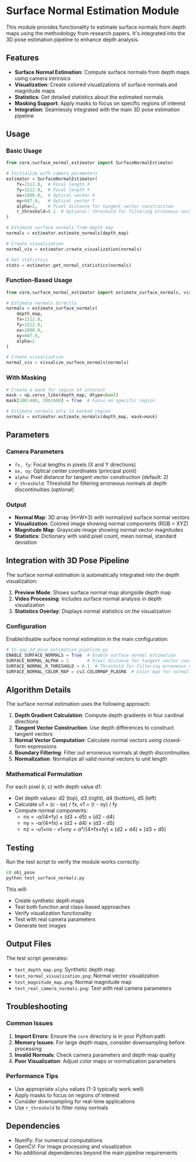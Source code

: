 # Surface Normal Estimation Module

This module provides functionality to estimate surface normals from depth maps using the methodology from research papers. It's integrated into the 3D pose estimation pipeline to enhance depth analysis.

## Features

- **Surface Normal Estimation**: Compute surface normals from depth maps using camera intrinsics
- **Visualization**: Create colored visualizations of surface normals and magnitude maps
- **Statistics**: Get detailed statistics about the estimated normals
- **Masking Support**: Apply masks to focus on specific regions of interest
- **Integration**: Seamlessly integrated with the main 3D pose estimation pipeline

## Usage

### Basic Usage

```python
from core.surface_normal_estimator import SurfaceNormalEstimator

# Initialize with camera parameters
estimator = SurfaceNormalEstimator(
    fx=1512.0,  # Focal length X
    fy=1512.0,  # Focal length Y
    ox=1080.0,  # Optical center X
    oy=607.0,   # Optical center Y
    alpha=2,    # Pixel distance for tangent vector construction
    r_threshold=0.1  # Optional: threshold for filtering erroneous normals
)

# Estimate surface normals from depth map
normals = estimator.estimate_normals(depth_map)

# Create visualization
normal_vis = estimator.create_visualization(normals)

# Get statistics
stats = estimator.get_normal_statistics(normals)
```

### Function-Based Usage

```python
from core.surface_normal_estimator import estimate_surface_normals, visualize_surface_normals

# Estimate normals directly
normals = estimate_surface_normals(
    depth_map, 
    fx=1512.0, 
    fy=1512.0, 
    ox=1080.0, 
    oy=607.0, 
    alpha=2
)

# Create visualization
normal_vis = visualize_surface_normals(normals)
```

### With Masking

```python
# Create a mask for region of interest
mask = np.zeros_like(depth_map, dtype=bool)
mask[100:400, 200:600] = True  # Focus on specific region

# Estimate normals only in masked region
normals = estimator.estimate_normals(depth_map, mask=mask)
```

## Parameters

### Camera Parameters
- `fx, fy`: Focal lengths in pixels (X and Y directions)
- `ox, oy`: Optical center coordinates (principal point)
- `alpha`: Pixel distance for tangent vector construction (default: 2)
- `r_threshold`: Threshold for filtering erroneous normals at depth discontinuities (optional)

### Output
- **Normal Map**: 3D array (H×W×3) with normalized surface normal vectors
- **Visualization**: Colored image showing normal components (RGB = XYZ)
- **Magnitude Map**: Grayscale image showing normal vector magnitudes
- **Statistics**: Dictionary with valid pixel count, mean normal, standard deviation

## Integration with 3D Pose Pipeline

The surface normal estimation is automatically integrated into the depth visualization:

1. **Preview Mode**: Shows surface normal map alongside depth map
2. **Video Processing**: Includes surface normal analysis in depth visualization
3. **Statistics Overlay**: Displays normal statistics on the visualization

### Configuration

Enable/disable surface normal estimation in the main configuration:

```python
# In app_3d_pose_estimation_pipeline.py
ENABLE_SURFACE_NORMALS = True  # Enable surface normal estimation
SURFACE_NORMAL_ALPHA = 2       # Pixel distance for tangent vector construction
SURFACE_NORMAL_R_THRESHOLD = 0.1  # Threshold for filtering erroneous normals
SURFACE_NORMAL_COLOR_MAP = cv2.COLORMAP_PLASMA  # Color map for normal visualization
```

## Algorithm Details

The surface normal estimation uses the following approach:

1. **Depth Gradient Calculation**: Compute depth gradients in four cardinal directions
2. **Tangent Vector Construction**: Use depth differences to construct tangent vectors
3. **Normal Vector Computation**: Calculate normal vectors using closed-form expressions
4. **Boundary Filtering**: Filter out erroneous normals at depth discontinuities
5. **Normalization**: Normalize all valid normal vectors to unit length

### Mathematical Formulation

For each pixel (r, c) with depth value d1:

- Get depth values: d2 (top), d3 (right), d4 (bottom), d5 (left)
- Calculate u1 = (c - ox) / fx, v1 = (r - oy) / fy
- Compute normal components:
  - nx = -α/(4×fy) × (d3 + d5) × (d2 - d4)
  - ny = -α/(4×fx) × (d2 + d4) × (d3 - d5)
  - nz = -u1×nx - v1×ny + α²/(4×fx×fy) × (d2 + d4) × (d3 + d5)

## Testing

Run the test script to verify the module works correctly:

```bash
cd obj_pose
python test_surface_normals.py
```

This will:
- Create synthetic depth maps
- Test both function and class-based approaches
- Verify visualization functionality
- Test with real camera parameters
- Generate test images

## Output Files

The test script generates:
- `test_depth_map.png`: Synthetic depth map
- `test_normal_visualization.png`: Normal vector visualization
- `test_magnitude_map.png`: Normal magnitude map
- `test_real_camera_normals.png`: Test with real camera parameters

## Troubleshooting

### Common Issues

1. **Import Errors**: Ensure the `core` directory is in your Python path
2. **Memory Issues**: For large depth maps, consider downsampling before processing
3. **Invalid Normals**: Check camera parameters and depth map quality
4. **Poor Visualization**: Adjust color maps or normalization parameters

### Performance Tips

- Use appropriate `alpha` values (1-3 typically work well)
- Apply masks to focus on regions of interest
- Consider downsampling for real-time applications
- Use `r_threshold` to filter noisy normals

## Dependencies

- NumPy: For numerical computations
- OpenCV: For image processing and visualization
- No additional dependencies beyond the main pipeline requirements
